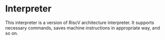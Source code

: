 # Interpreter

This interpreter is a version of RiscV architecture interpreter. It supports necessary commands, saves machine instructions in appropriate way, and so on. 
